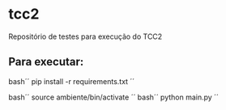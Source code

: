 # tcc2

Repositório de testes para execução do TCC2

## Para executar:

bash´´
pip install -r requirements.txt
´´

bash´´
source ambiente/bin/activate
´´
bash´´
python main.py
´´
